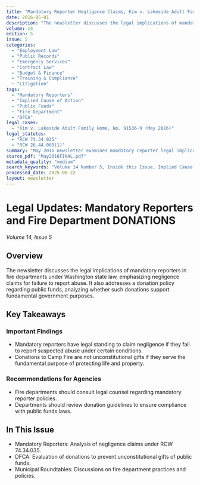 ```yaml
---
title: "Mandatory Reporter Negligence Claims, Kim v. Lakeside Adult Family Home, and Public Fund Donation Restrictions"
date: 2016-05-01
description: "The newsletter discusses the legal implications of mandatory reporters in fire departments under Washington state law, emphasizing negligence claims for failure to report abuse. It also addresses a donation policy regarding public funds, analyzing whether such donations support fundamental government purposes."
volume: 14
edition: 5
issue: 5
categories:
  - "Employment Law"
  - "Public Records"
  - "Emergency Services"
  - "Contract Law"
  - "Budget & Finance"
  - "Training & Compliance"
  - "Litigation"
tags:
  - "Mandatory Reporters"
  - "Implied Cause of Action"
  - "Public Funds"
  - "Fire Department"
  - "DFCA"
legal_cases:
  - "Kim v. Lakeside Adult Family Home, No. 91536-9 (May 2016)"
legal_statutes:
  - "RCW 74.34.035"
  - "RCW 26.44.060(1)"
summary: "May 2016 newsletter examines mandatory reporter legal implications for fire departments under Washington state law, analyzes negligence claims for failure to report suspected abuse under RCW 74.34.035 and RCW 26.44.060(1) including Kim v. Lakeside Adult Family Home precedent, addresses donation policy regarding public funds and constitutional gift restrictions, and provides guidance on DFCA compliance to ensure donations serve fundamental government purposes of protecting life and property."
source_pdf: "May2016FINAL.pdf"
metadata_quality: "medium"
search_keywords: "Volume 14 Number 5, Inside this Issue, Implied Cause of Action for Abuse, Vol. 14 No. 5, Mandatory Reporters Must Report Suspected Abuse, Public Funds Unconstitutional Gifts, Municipal Roundtable Discussion"
processed_date: 2025-08-22
layout: newsletter
---
```


# Legal Updates: Mandatory Reporters and Fire Department DONATIONS

*Volume 14, Issue 5*

## Overview

The newsletter discusses the legal implications of mandatory reporters in fire departments under Washington state law, emphasizing negligence claims for failure to report abuse. It also addresses a donation policy regarding public funds, analyzing whether such donations support fundamental government purposes.

## Key Takeaways

### Important Findings

- Mandatory reporters have legal standing to claim negligence if they fail to report suspected abuse under certain conditions.
- Donations to Camp Fire are not unconstitutional gifts if they serve the fundamental purpose of protecting life and property.

### Recommendations for Agencies

- Fire departments should consult legal counsel regarding mandatory reporter policies.
- Departments should review donation guidelines to ensure compliance with public funds laws.

## In This Issue

- Mandatory Reporters: Analysis of negligence claims under RCW 74.34.035.
- DFCA: Evaluation of donations to prevent unconstitutional gifts of public funds.
- Municipal Roundtables: Discussions on fire department practices and policies.

